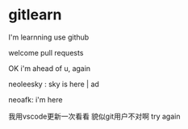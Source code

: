 # gitlearn
I'm learnning use github

welcome pull requests

OK i'm ahead of u, again

neoleesky : sky is here | ad

neoafk: i'm here 

我用vscode更新一次看看 貌似git用户不对啊 
try again

